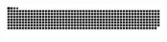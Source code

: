 <!-- <h1 align="center">Hi 👋, I'm Breez</h1>
<h3 align="center">A software engineering student from Kasetsart university, Thailand</h3>

<p align="left"> <img src="https://komarev.com/ghpvc/?username=breezjirasak&label=Profile%20views&color=0e75b6&style=flat" alt="breezjirasak" /> </p>

<p align="left"> <a href="https://github.com/ryo-ma/github-profile-trophy"><img src="https://github-profile-trophy.vercel.app/?username=breezjirasak" alt="breezjirasak" /></a> </p>

---

### Connect with me :
<p align="left">
<a href="https://instagram.com/breez__" target="blank"><img align="center" src="https://raw.githubusercontent.com/rahuldkjain/github-profile-readme-generator/master/src/images/icons/Social/instagram.svg" alt="breez__" height="30" width="40" /></a>
</p>

---

### :hammer_and_wrench: Languages and Tools :
<p align="left"> <a href="https://getbootstrap.com" target="_blank" rel="noreferrer"> <img src="https://raw.githubusercontent.com/devicons/devicon/master/icons/bootstrap/bootstrap-plain-wordmark.svg" alt="bootstrap" width="40" height="40"/> </a> <a href="https://www.w3schools.com/cpp/" target="_blank" rel="noreferrer"> <img src="https://raw.githubusercontent.com/devicons/devicon/master/icons/cplusplus/cplusplus-original.svg" alt="cplusplus" width="40" height="40"/> </a> <a href="https://www.w3schools.com/css/" target="_blank" rel="noreferrer"> <img src="https://raw.githubusercontent.com/devicons/devicon/master/icons/css3/css3-original-wordmark.svg" alt="css3" width="40" height="40"/> </a> <a href="https://www.djangoproject.com/" target="_blank" rel="noreferrer"> <img src="https://cdn.worldvectorlogo.com/logos/django.svg" alt="django" width="40" height="40"/> </a> <a href="https://git-scm.com/" target="_blank" rel="noreferrer"> <img src="https://www.vectorlogo.zone/logos/git-scm/git-scm-icon.svg" alt="git" width="40" height="40"/> </a> <a href="https://heroku.com" target="_blank" rel="noreferrer"> <img src="https://www.vectorlogo.zone/logos/heroku/heroku-icon.svg" alt="heroku" width="40" height="40"/> </a> <a href="https://www.w3.org/html/" target="_blank" rel="noreferrer"> <img src="https://raw.githubusercontent.com/devicons/devicon/master/icons/html5/html5-original-wordmark.svg" alt="html5" width="40" height="40"/> </a> <a href="https://www.python.org" target="_blank" rel="noreferrer"> <img src="https://raw.githubusercontent.com/devicons/devicon/master/icons/python/python-original.svg" alt="python" width="40" height="40"/> </a> </p>

---

### :fire: My Stats :

<div>
<p><img src="https://github-readme-stats.vercel.app/api/top-langs?username=breezjirasak&show_icons=true&locale=en&layout=compact" alt="breezjirasak" /></p>
</div>

<div>
<p>&nbsp;<img src="https://github-readme-stats.vercel.app/api?username=breezjirasak&show_icons=true&locale=en" alt="breezjirasak" /></p>
</div>

<div>
<p><img src="https://github-readme-streak-stats.herokuapp.com/?user=breezjirasak&" alt="breezjirasak" /></p>
</div>

---

### :woman_technologist: My contribution : -->

<picture>
  <source media="(prefers-color-scheme: dark)" srcset="github-snake-dark.svg" />
  <source media="(prefers-color-scheme: light)" srcset="github-snake.svg" />
  <img alt="github-snake" src="github-snake.svg" />
</picture>

